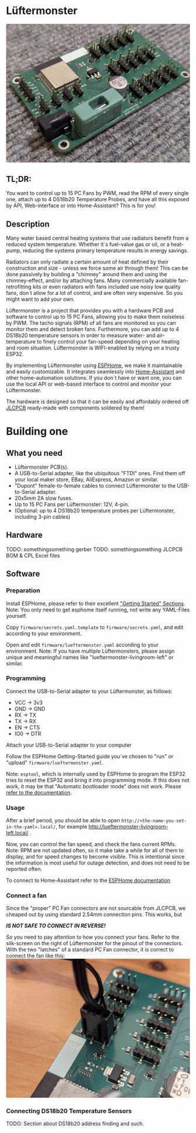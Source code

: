 # Lüftermonster

![Photo of the Lüftermonster PCB](assets/pcb-photo.jpg?raw=true "The Lüftermonster PCB")

## TL;DR:
You want to control up to 15 PC Fans by PWM, read the RPM of every single one, attach up to 4 DS18b20 Temperature Probes, and have all this exposed by API, Web-interface or into Home-Assistant? This is for you!

## Description
Many water based central heating systems that use radiators benefit from a reduced system temperature. Whether it´s fuel-value gas or oil, or a heat-pump, reducing the systems primary temperature results in energy savings.

Radiators can only radiate a certain amount of heat defined by their construction and size - unless we force some air through them! This can be done passively by building a "chimney" around them and using the chimney-effect, and/or by attaching fans. Many commercially available fan-retrofitting kits or even radiators with fans included use noisy low quality fans, don´t allow for a lot of control, and are often very expensive. So you might want to add your own.

Lüftermonster is a project that provides you with a hardware PCB and software to control up to 15 PC Fans, allowing you to make them noiseless by PWM. The tacho signals (RPM) of all fans are monitored so you can monitor them and detect broken fans. Furthermore, you can add up to 4 DS18b20 temperature sensors in order to measure water- and air-temperature to finely control your fan-speed depending on your heating and room situation. Lüftermonster is WIFI-enabled by relying on a trusty ESP32.

By implementing Lüftermonster using [ESPHome](https://esphome.io/), we make it maintainable and easily customizable. It integrates seamlessly into [Home-Assistant](https://www.home-assistant.io/) and other home-automation solutions. If you don´t have or want one, you can use the local API or web-based interface to control and monitor your Lüftermonster.

The hardware is designed so that it can be easily and affordably ordered off [JLCPCB](https://jlcpcb.com/) ready-made with components soldered by them!

# Building one
## What you need
- Lüftermonster PCB(s).
- A USB-to-Serial adapter, like the ubiquitous "FTDI" ones. Find them off your local maker store, EBay, AliExpress, Amazon or similar.
- "Dupont" female-to-female cables to connect Lüftermonster to the USB-to-Serial adapter.
- 20x5mm 2A slow fuses.
- Up to 15 PC Fans per Lüftermonster: 12V, 4-pin.
- (Optional: up to 4 DS18b20 temperature probes per Lüftermonster, including 3-pin cables)


## Hardware
TODO: somethingsomething gerber
TODO: somethingsomething JLCPCB BOM & CPL Excel files

## Software
### Preparation
Install ESPHome, please refer to their excellent ["Getting Started" Sections](https://esphome.io/). Note: You only need to get esphome itself running, not write any YAML-Files yourself.

Copy `firmware/secrets.yaml.template` to `firmware/secrets.yaml`, and edit according to your environment.

Open and edit `firmware/lueftermonster.yaml` according to your environment. Note: If you have multiple Lüftermonsters, please assign unique and meaningful names like "lueftermonster-livingroom-left" or similar.

### Programming
Connect the USB-to-Serial adapter to your Lüftermonster, as follows:
  - VCC -> 3v3
  - GND -> GND
  - RX -> TX
  - TX -> RX
  - EN -> CTS
  - IO0 -> DTR

Attach your USB-to-Serial adapter to your computer

Follow the ESPHome Getting-Started guide you´ve chosen to "run" or "upload" `firmware/lueftermonster.yaml`.

Note: `esptool`, which is internally used by ESPHome to program the ESP32 tries to reset the ESP32 and bring it into programming mode. If this does not work, it may be that "Automatic bootloader mode" does not work. Please [refer to the documentation](https://docs.espressif.com/projects/esptool/en/latest/esp32/advanced-topics/boot-mode-selection.html#automatic-bootloader).

### Usage
After a brief period, you should be able to open `http://<the-name-you-set-in-the-yaml>.local/`, for example http://lueftermonster-livingroom-left.local/ .

Now, you can control the fan speed, and check the fans current RPMs. Note: RPM are not updated often, so it make take a while for all of them to display, and for speed changes to become visible. This is intentional since the information is most useful for outage detection, and does not need to be reported often.

To connect to Home-Assistant refer to the [ESPHome documentation](https://esphome.io/guides/getting_started_hassio#connecting-your-device-to-home-assistant)

### Connect a fan
Since the "proper" PC Fan connectors are not sourcable from JLCPCB, we cheaped out by using standard 2.54mm connection pins. This works, but

_**IS NOT SAFE TO CONNECT IN REVERSE!**_

So you need to pay attention to how you connect your fans. Refer to the silk-screen on the right of Lüftermonster for the pinout of the connectors. With the two "latches" of a standard PC Fan connector, it is correct to connect the fan like this:
![Close-up of a PC Fan connector on the PCB](assets/fan-connector.jpg?raw=true "CORRECT polarity Connection")


### Connecting DS18b20 Temperature Sensors
TODO: Section about DS18b20 address finding and such.